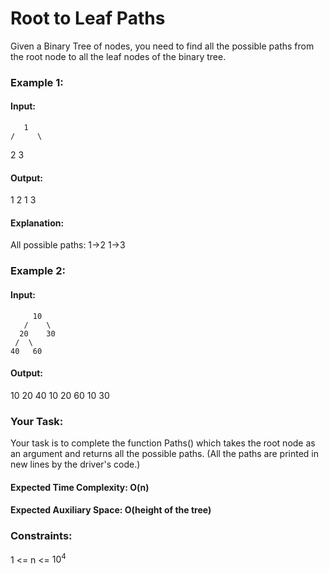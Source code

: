 # Root to Leaf Paths
Given a Binary Tree of nodes, you need to find all the possible paths from the root node to all the leaf nodes of the binary tree.

### Example 1:
#### Input:
       1
    /     \
   2       3
#### Output: 
1 2 
1 3 
#### Explanation: 
All possible paths:
1->2
1->3

### Example 2:
#### Input:
         10
       /    \
      20    30
     /  \
    40   60
#### Output: 
10 20 40 
10 20 60 
10 30 

### Your Task:
Your task is to complete the function Paths() which takes the root node as an argument and returns all the possible paths. (All the paths are printed in new lines by the driver's code.)

#### Expected Time Complexity: O(n)
#### Expected Auxiliary Space: O(height of the tree)

### Constraints:
1 <= n <= $`10^4`$

